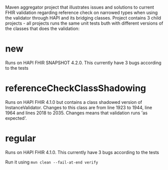 Maven aggregator project that illustrates issues and solutions to current FHIR validation regarding reference check on narrowed types when using the validator through HAPI and its bridging classes. Project contains 3 child projects - all projects runs the same unit tests buth with different versions of the classes that does the validation:

# new
Runs on HAPI FHIR SNAPSHOT 4.2.0. This currently have 3 bugs according to the tests

# referenceCheckClassShadowing
Runs on HAPI FHIR 4.1.0 but contains a class shadowed version of InstanceValidator. Changes to this class are from line 1923 to 1944, line 1964 and lines 2018 to 2035. Changes means that validation runs 'as expected'.

# regular
Runs on HAPI FHIR 4.1.0. This currently have 3 bugs according to the tests

Run it using ```mvn clean --fail-at-end verify```